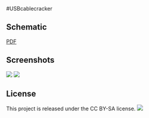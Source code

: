 #USBcablecracker


Schematic
------------
[PDF][schem]

Screenshots
------------

![](https://github.com/danfei/USBcablecracker/raw/master/images/v5f.png)
![](https://github.com/danfei/USBcablecracker/raw/master/images/v5b.png)

License
------------
This project is released under the CC BY-SA license.
![](https://licensebuttons.net/l/by-sa/3.0/88x31.png)

[schem]:https://github.com/danfei/USBcablecracker/raw/master/USBcablecracker.pdf
